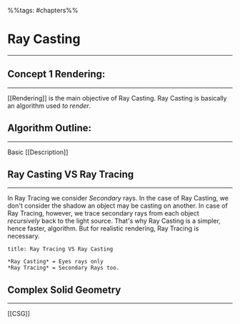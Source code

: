 %%tags: #chapters%%
# Ray Casting
***
## Concept 1 Rendering:
***
[[Rendering]] is the main objective of Ray Casting. Ray Casting is basically an algorithm used *to render*.

## Algorithm Outline:
***
Basic [[Description]]
## Ray Casting VS Ray Tracing
***
In Ray Tracing we consider *Secondary* rays. 
In the case of Ray Casting, we don't consider the shadow an object may be casting on another. In case of Ray Tracing, however, we trace secondary rays from each object *recursively* back to the light source.
That's why Ray Casting is a simpler, hence faster, algorithm. But for realistic rendering, Ray Tracing is necessary.
```ad-important
title: Ray Tracing VS Ray Casting

*Ray Casting* = Eyes rays only
*Ray Tracing* = Secondary Rays too.

```

## Complex Solid Geometry
***
[[CSG]]

